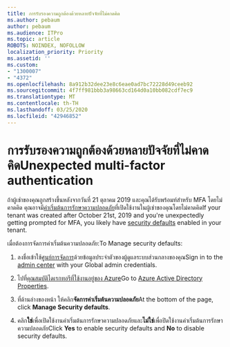 ```yaml
---
title: การรับรองความถูกต้องด้วยหลายปัจจัยที่ไม่คาดคิด
ms.author: pebaum
author: pebaum
ms.audience: ITPro
ms.topic: article
ROBOTS: NOINDEX, NOFOLLOW
localization_priority: Priority
ms.assetid: ''
ms.custom:
- "1300007"
- "4372"
ms.openlocfilehash: 8a912b32dee23e8c6eae0ad7bc72228d49ceeb92
ms.sourcegitcommit: 4f7ff981bbb3a98663cd164d0a10bb082cdf7ec9
ms.translationtype: MT
ms.contentlocale: th-TH
ms.lasthandoff: 03/25/2020
ms.locfileid: "42946852"
---
```

# <a name="unexpected-multi-factor-authentication"></a><span data-ttu-id="ae876-102">การรับรองความถูกต้องด้วยหลายปัจจัยที่ไม่คาดคิด</span><span class="sxs-lookup"><span data-stu-id="ae876-102">Unexpected multi-factor authentication</span></span>

<span data-ttu-id="ae876-103">ถ้าผู้เช่าของคุณถูกสร้างขึ้นหลังจากวันที่ 21 ตุลาคม 2019 และคุณได้รับพร้อมท์สําหรับ MFA โดยไม่คาดคิด คุณอาจมี[ค่าเริ่มต้นการรักษาความปลอดภัย](http://aka.ms/securitydefaults)ที่เปิดใช้งานในผู้เช่าของคุณโดยไม่คาดคิด</span><span class="sxs-lookup"><span data-stu-id="ae876-103">If your tenant was created after October 21st, 2019 and you're unexpectedly getting prompted for MFA, you likely have [security defaults](http://aka.ms/securitydefaults) enabled in your tenant.</span></span> 

<span data-ttu-id="ae876-104">เมื่อต้องการจัดการค่าเริ่มต้นความปลอดภัย:</span><span class="sxs-lookup"><span data-stu-id="ae876-104">To Manage security defaults:</span></span>

1. <span data-ttu-id="ae876-105">ลงชื่อเข้าใช้[ศูนย์การจัดการ](https://go.microsoft.com/fwlink/p/?linkid=834822)ด้วยข้อมูลประจําตัวของผู้ดูแลระบบส่วนกลางของคุณ</span><span class="sxs-lookup"><span data-stu-id="ae876-105">Sign in to the [admin center](https://go.microsoft.com/fwlink/p/?linkid=834822) with your Global admin credentials.</span></span>

2. <span data-ttu-id="ae876-106">ไปที่[คุณสมบัติไดเรกทอรีที่ใช้งานอยู่ของ Azure](https://portal.azure.com/#blade/Microsoft_AAD_IAM/ActiveDirectoryMenuBlade/Properties)</span><span class="sxs-lookup"><span data-stu-id="ae876-106">Go to [Azure Active Directory Properties](https://portal.azure.com/#blade/Microsoft_AAD_IAM/ActiveDirectoryMenuBlade/Properties).</span></span>

3. <span data-ttu-id="ae876-107">ที่ด้านล่างของหน้า ให้คลิก**จัดการค่าเริ่มต้นความปลอดภัย**</span><span class="sxs-lookup"><span data-stu-id="ae876-107">At the bottom of the page, click **Manage Security defaults**.</span></span>

4. <span data-ttu-id="ae876-108">คลิก**ใช่**เพื่อเปิดใช้งานค่าเริ่มต้นการรักษาความปลอดภัยและ**ไม่ใช่**เพื่อปิดใช้งานค่าเริ่มต้นการรักษาความปลอดภัย</span><span class="sxs-lookup"><span data-stu-id="ae876-108">Click **Yes** to enable security defaults and **No** to disable security defaults.</span></span>

